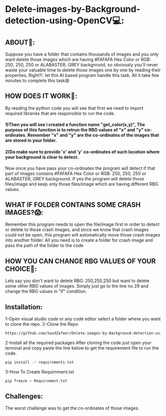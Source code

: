 # Delete-images-by-Background-detection-using-OpenCV💻:
## ABOUT🤔:
Suppose you have a folder that contains thousands of images and you only want delete those images which are having #FAFAFA Hex Color or RGB: 250, 250, 250 or ALABASTER, GREY background, so obviously you'll never waste your valuable time to delete those images one by one by reading their properties, Right?!. let this AI based program handle this task.
All it take few minutes to complete this task😄
## HOW DOES IT WORK🤔:
By reading the python code you will see that first we need to import required libraries that are responsible to run the code.
#### 1)Then you will see i created a function name "get_color(x,y)", The purpose of this function is to retrun the RBG values of "x" and "y" co-ordinates. Remember "x" and "y" are the co-ordinates of the images that are stored in your folder.
#### 2)Do make sure to provide 'x' and 'y' co-ordinates of such location where your background is clear to detect.
Now once you have pass your co-ordinates the program will detect if that part of images contains #FAFAFA Hex Color or RGB: 250, 250, 250 or ALABASTER, GREY background. If yes the program will delete those files/image and keep only those files/image which are having different RBG values.
## WHAT IF FOLDER CONTAINS SOME CRASH IMAGES?😱:
Remember this program needs to open the file/image first in order to detect or delete to those crash images, and since we know that crash images could not be open, this program will automatically move those crash images into another folder.
All you need is to create a folder for crash image and pass the path of the folder to the code
## HOW YOU CAN CHANGE RBG VALUES OF YOUR CHOICE🌟:
Lets say you don't want to delete RBG: 250,250,250 but want to delete some other RBG values of images.
Simply just go to the line no 29 and change the RBG values in "if" condition.
## Installation:
1-Open visual studio code or any code editor select a folder where you want to clone the repo.
2-Clone the Repo
```sh
https://github.com/SaudZafeer/Delete-images-by-Background-detection-using-Artificial-Intelligence-.git
```
2-Install all the required packages After cloning the code just open your terminal and copy paste the line below to get the requirement file to run the code.
```sh
pip install -r requirnments.txt
```
3-How To Create Requirnment.txt
```sh
pip freeze > Requirnment.txt
```
## Challenges:
The worst challenge was to get the co-ordinates of those images.
